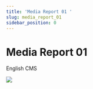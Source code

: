 ```yaml
---
title: 'Media Report 01 '
slug: media_report_01
sidebar_position: 0
---
```



# Media Report 01 

English CMS

<img src="/assets/U0HzbTPkXo87b4xb00ccOjZZn7e.png" src-width="840" src-height="1118" align="center"/>

